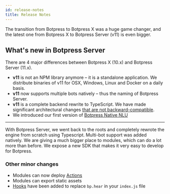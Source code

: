 ```yaml
---
id: release-notes
title: Release Notes
---
```


The transition from Botpress to Botpress X was a huge game changer, and the latest one from Botpress X to Botpress Server (v11) is even bigger.

## What's new in Botpress Server

There are 4 major differences between Botpress X (10.x) and Botpress Server (11.x).

- **v11** is not an NPM library anymore – it is a standalone application. We distribute binaries of v11 for OSX, Windows, Linux and Docker on a daily basis.
- **v11** now supports multiple bots natively – thus the naming of Botpress Server.
- **v11** is a complete backend rewrite to TypeScript. We have made significant architectural changes [that are not backward-compatible](../advanced/architecture).
- We introduced our first version of [Botpress Native NLU](../main/nlu)

---

With Botpress Server, we went back to the roots and completely rewrote the engine from scratch using Typescript. Multi-bot support was added natively. We are giving a much bigger place to modules, which can do a lot more than before. We expose a new SDK that makes it very easy to develop for Botpress.

### Other minor changes

- Modules can now deploy [Actions](../main/code)
- Modules can export static assets
- [Hooks](../main/code) have been added to replace `bp.hear` in your `index.js` file
